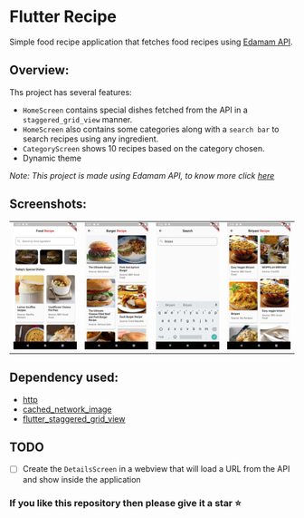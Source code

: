 # Flutter Recipe

Simple food recipe application that fetches food recipes using [Edamam API](https://developer.edamam.com/).

## Overview:

Ths project has several features:
- `HomeScreen` contains special dishes fetched from the API in a `staggered_grid_view` manner.
- `HomeScreen` also contains some categories along with a `search bar` to search recipes using any ingredient.
- `CategoryScreen` shows 10 recipes based on the category chosen. 
- Dynamic theme

_Note: This project is made using Edamam API, to know more click [here](https://developer.edamam.com/)_

## Screenshots:

 <div style="text-align: center"><table><tr>
 <td style="text-align: center">
 <img src="media/ss1.png" width="200" />
 </td>
 <td style="text-align: center">
 <img src="media/ss2.png" width="200"/>
 </td>
 <td style="text-align: center">
 <img src="media/ss3.png" width="200" />
 </td>
 <td style="text-align: center">
 <img src="media/ss4.png" width="200"/>
 </td>
 </tr></table>
 </div>
 
 ## Dependency used:
 
- [http](https://pub.dev/packages/http)
- [cached_network_image](https://pub.dev/packages/cached_network_image)
- [flutter_staggered_grid_view](https://pub.dev/packages/flutter_staggered_grid_view)

## TODO

- [ ] Create the `DetailsScreen` in a webview that will load a URL from the API and show inside the application

### If you like this repository then please give it a star ⭐

